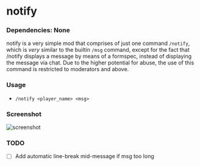 # notify

### Dependencies: None

notify is a very simple mod that comprises of just one command `/notify`, which is _very_ similar to the builtin `/msg` command, except for the fact that /notify displays a message by means of a formspec, instead of displaying the message via chat. Due to the higher potential for abuse, the use of this command is restricted to moderators and above.

### Usage
- `/notify <player_name> <msg>`

### Screenshot
![screenshot](https://raw.githubusercontent.com/ClobberXD/notify/master/screenshot.png)

### TODO
- [ ] Add automatic line-break mid-message if msg too long
